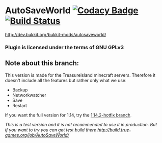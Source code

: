# AutoSaveWorld [![Codacy Badge](https://api.codacy.com/project/badge/Grade/e7faa52483ce4b08b452bafad9923887)](https://www.codacy.com/app/sarhatabaot/AutoSaveWorld?utm_source=github.com&amp;utm_medium=referral&amp;utm_content=sarhatabaot/AutoSaveWorld&amp;utm_campaign=Badge_Grade) [![Build Status](https://travis-ci.org/sarhatabaot/AutoSaveWorld.svg?branch=1.14.4%2Fdebloated)](https://travis-ci.org/sarhatabaot/AutoSaveWorld)
<http://dev.bukkit.org/bukkit-mods/autosaveworld/> 
### Plugin is licensed under the terms of GNU GPLv3
## Note about this branch:
This version is made for the TreasureIsland minecraft servers. Therefore it doesn't include all the features
but rather only what we use:
* Backup
* Networkwatcher
* Save
* Restart

If you want the full version for 1.14, try the [1.14.2-hotfix branch](https://github.com/sarhatabaot/AutoSaveWorld/tree/1.14.2-hotfix).

*This is a test version and it is not recommended to use it in production.
But if you want to try you can get test build there http://build.true-games.org/job/AutoSaveWorld/*
